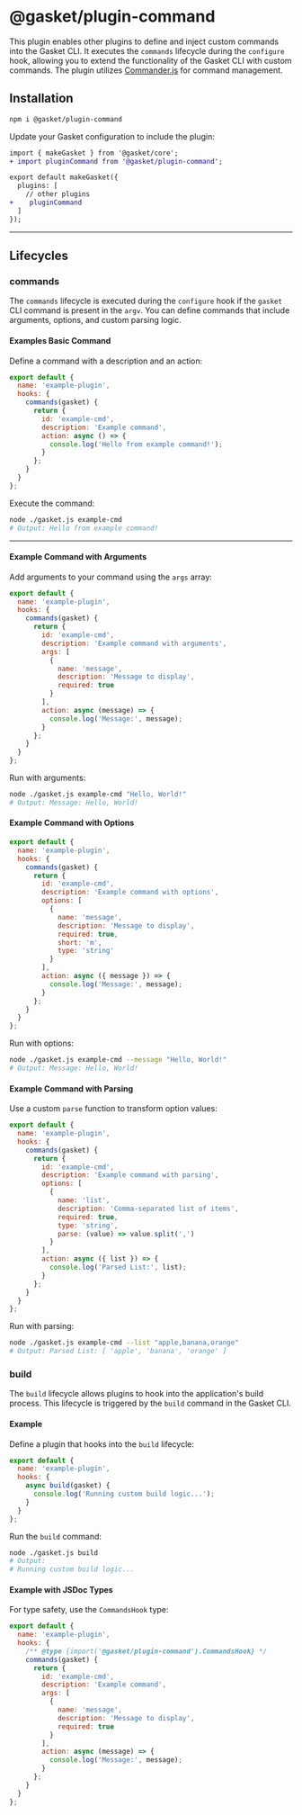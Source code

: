 # @gasket/plugin-command

This plugin enables other plugins to define and inject custom commands into the
Gasket CLI. It executes the `commands` lifecycle during the `configure` hook,
allowing you to extend the functionality of the Gasket CLI with custom commands.
The plugin utilizes [Commander.js] for command management.

## Installation

```bash
npm i @gasket/plugin-command
```

Update your Gasket configuration to include the plugin:

```diff
import { makeGasket } from '@gasket/core';
+ import pluginCommand from '@gasket/plugin-command';

export default makeGasket({
  plugins: [
    // other plugins
+    pluginCommand
  ]
});
```

---

## Lifecycles

### commands

The `commands` lifecycle is executed during the `configure` hook if the `gasket`
CLI command is present in the `argv`. You can define commands that include
arguments, options, and custom parsing logic.

#### Examples Basic Command

Define a command with a description and an action:

```js
export default {
  name: 'example-plugin',
  hooks: {
    commands(gasket) {
      return {
        id: 'example-cmd',
        description: 'Example command',
        action: async () => {
          console.log('Hello from example command!');
        }
      };
    }
  }
};
```

Execute the command:

```bash
node ./gasket.js example-cmd
# Output: Hello from example command!
```

---

#### Example Command with Arguments

Add arguments to your command using the `args` array:

```js
export default {
  name: 'example-plugin',
  hooks: {
    commands(gasket) {
      return {
        id: 'example-cmd',
        description: 'Example command with arguments',
        args: [
          {
            name: 'message',
            description: 'Message to display',
            required: true
          }
        ],
        action: async (message) => {
          console.log('Message:', message);
        }
      };
    }
  }
};
```

Run with arguments:

```bash
node ./gasket.js example-cmd "Hello, World!"
# Output: Message: Hello, World!
```

#### Example Command with Options

```js
export default {
  name: 'example-plugin',
  hooks: {
    commands(gasket) {
      return {
        id: 'example-cmd',
        description: 'Example command with options',
        options: [
          {
            name: 'message',
            description: 'Message to display',
            required: true,
            short: 'm',
            type: 'string'
          }
        ],
        action: async ({ message }) => {
          console.log('Message:', message);
        }
      };
    }
  }
};
```

Run with options:

```bash
node ./gasket.js example-cmd --message "Hello, World!"
# Output: Message: Hello, World!
```

#### Example Command with Parsing

Use a custom `parse` function to transform option values:

```js
export default {
  name: 'example-plugin',
  hooks: {
    commands(gasket) {
      return {
        id: 'example-cmd',
        description: 'Example command with parsing',
        options: [
          {
            name: 'list',
            description: 'Comma-separated list of items',
            required: true,
            type: 'string',
            parse: (value) => value.split(',')
          }
        ],
        action: async ({ list }) => {
          console.log('Parsed List:', list);
        }
      };
    }
  }
};
```

Run with parsing:

```bash
node ./gasket.js example-cmd --list "apple,banana,orange"
# Output: Parsed List: [ 'apple', 'banana', 'orange' ]
```

### build

The `build` lifecycle allows plugins to hook into the application's build
process. This lifecycle is triggered by the `build` command in the Gasket CLI.

#### Example

Define a plugin that hooks into the `build` lifecycle:

```js
export default {
  name: 'example-plugin',
  hooks: {
    async build(gasket) {
      console.log('Running custom build logic...');
    }
  }
};
```

Run the `build` command:

```bash
node ./gasket.js build
# Output:
# Running custom build logic...
```

#### Example with JSDoc Types

For type safety, use the `CommandsHook` type:

```js
export default {
  name: 'example-plugin',
  hooks: {
    /** @type {import('@gasket/plugin-command').CommandsHook} */
    commands(gasket) {
      return {
        id: 'example-cmd',
        description: 'Example command',
        args: [
          {
            name: 'message',
            description: 'Message to display',
            required: true
          }
        ],
        action: async (message) => {
          console.log('Message:', message);
        }
      };
    }
  }
};
```

<!-- Links -->
[Commander.js]: https://github.com/tj/commander.js?tab=readme-ov-file#commanderjs
